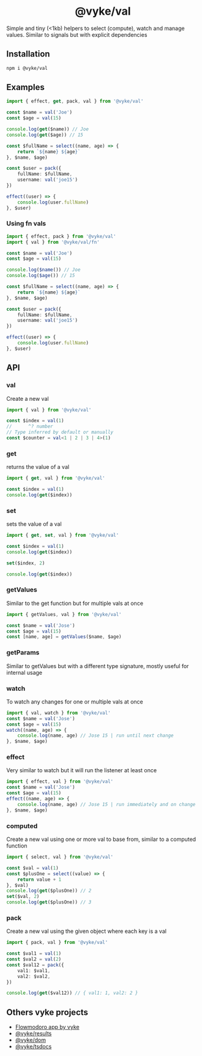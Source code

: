 <div align="center">
	<h1>
		@vyke/val
	</h1>
</div>
Simple and tiny (<1kb) helpers to select (compute), watch and manage values. Similar to signals but with explicit dependencies

## Installation
```sh
npm i @vyke/val
```

## Examples
```ts
import { effect, get, pack, val } from '@vyke/val'

const $name = val('Joe')
const $age = val(15)

console.log(get($name)) // Joe
console.log(get($age)) // 15

const $fullName = select((name, age) => {
	return `${name} ${age}`
}, $name, $age)

const $user = pack({
	fullName: $fullName,
	username: val('joe15')
})

effect((user) => {
	console.log(user.fullName)
}, $user)
```

### Using fn vals
```ts
import { effect, pack } from '@vyke/val'
import { val } from '@vyke/val/fn'

const $name = val('Joe')
const $age = val(15)

console.log($name()) // Joe
console.log($age()) // 15

const $fullName = select((name, age) => {
	return `${name} ${age}`
}, $name, $age)

const $user = pack({
	fullName: $fullName,
	username: val('joe15')
})

effect((user) => {
	console.log(user.fullName)
}, $user)
```

## API
### val
Create a new val

```ts
import { val } from '@vyke/val'

const $index = val(1)
//      ^? number
// Type inferred by default or manually
const $counter = val<1 | 2 | 3 | 4>(1)
```

### get
returns the value of a val

```ts
import { get, val } from '@vyke/val'

const $index = val(1)
console.log(get($index))
```

### set

sets the value of a val

```ts
import { get, set, val } from '@vyke/val'

const $index = val(1)
console.log(get($index))

set($index, 2)

console.log(get($index))
```

### getValues
Similar to the get function but for multiple vals at once

```ts
import { getValues, val } from '@vyke/val'

const $name = val('Jose')
const $age = val(15)
const [name, age] = getValues($name, $age)
```

### getParams
Similar to getValues but with a different type signature, mostly useful for internal usage

### watch
To watch any changes for one or multiple vals at once

```ts
import { val, watch } from '@vyke/val'
const $name = val('Jose')
const $age = val(15)
watch((name, age) => {
	console.log(name, age) // Jose 15 | run until next change
}, $name, $age)
```

### effect
Very similar to watch but it will run the listener at least once

```ts
import { effect, val } from '@vyke/val'
const $name = val('Jose')
const $age = val(15)
effect((name, age) => {
	console.log(name, age) // Jose 15 | run immediately and on change
}, $name, $age)
```

### computed
Create a new val using one or more val to base from, similar to a computed function

```ts
import { select, val } from '@vyke/val'

const $val = val(1)
const $plusOne = select((value) => {
	return value + 1
}, $val)
console.log(get($plusOne)) // 2
set($val, 2)
console.log(get($plusOne)) // 3
```

### pack
Create a new val using the given object where each key is a val

```ts
import { pack, val } from '@vyke/val'

const $val1 = val(1)
const $val2 = val(2)
const $val12 = pack({
	val1: $val1,
	val2: $val2,
})

console.log(get($val12)) // { val1: 1, val2: 2 }
```

## Others vyke projects
- [Flowmodoro app by vyke](https://github.com/albizures/vyke-flowmodoro)
- [@vyke/results](https://github.com/albizures/vyke-results)
- [@vyke/dom](https://github.com/albizures/vyke-dom)
- [@vyke/tsdocs](https://github.com/albizures/vyke-tsdocs)
